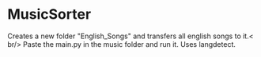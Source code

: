 # MusicSorter
Creates a new folder "English_Songs" and transfers all english songs to it.< br/>
Paste the main.py in the music folder and run it.
Uses langdetect.
